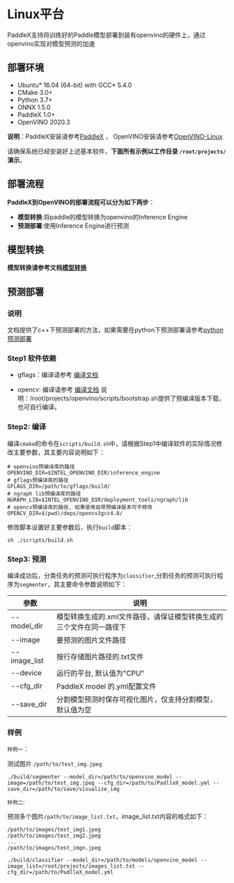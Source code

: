 # Linux平台
PaddleX支持将训练好的Paddle模型部署到装有openvino的硬件上，通过openvino实现对模型预测的加速


## 部署环境

* Ubuntu* 16.04 (64-bit) with GCC* 5.4.0
* CMake 3.0+
* Python 3.7+
* ONNX 1.5.0
* PaddleX 1.0+
* OpenVINO 2020.3   
  
**说明**：PaddleX安装请参考[PaddleX](https://paddlex.readthedocs.io/zh_CN/latest/install.html) ， OpenVINO安装请参考[OpenVINO-Linux](https://docs.openvinotoolkit.org/latest/_docs_install_guides_installing_openvino_linux.html)

请确保系统已经安装好上述基本软件，**下面所有示例以工作目录 `/root/projects/`演示**。

 

## 部署流程  
**PaddleX到OpenVINO的部署流程可以分为如下两步**： 

  * **模型转换**:将paddle的模型转换为openvino的Inference Engine
  * **预测部署**:使用Inference Engine进行预测
  

## 模型转换 
**模型转换请参考文档[模型转换](./export_openvino_model.html)**
  


## 预测部署  

### 说明
文档提供了c++下预测部署的方法，如果需要在python下预测部署请参考[python预测部署](./python.html)

### Step1 软件依赖

- gflags：编译请参考 [编译文档](https://gflags.github.io/gflags/#download)  

- opencv: 编译请参考 
[编译文档](https://docs.opencv.org/master/d7/d9f/tutorial_linux_install.html)
说明：/root/projects/openvino/scripts/bootstrap.sh提供了预编译版本下载，也可自行编译。  

  
### Step2: 编译
编译`cmake`的命令在`scripts/build.sh`中，请根据Step1中编译软件的实际情况修改主要参数，其主要内容说明如下：
```
# openvino预编译库的路径
OPENVINO_DIR=$INTEL_OPENVINO_DIR/inference_engine
# gflags预编译库的路径
GFLAGS_DIR=/path/to/gflags/build/
# ngraph lib预编译库的路径
NGRAPH_LIB=$INTEL_OPENVINO_DIR/deployment_tools/ngraph/lib
# opencv预编译库的路径, 如果使用自带预编译版本可不修改
OPENCV_DIR=$(pwd)/deps/opencv3gcc4.8/
```
修改脚本设置好主要参数后，执行`build`脚本：
 ```shell
 sh ./scripts/build.sh
 ```  

### Step3: 预测

编译成功后，分类任务的预测可执行程序为`classifier`,分割任务的预测可执行程序为`segmenter`，其主要命令参数说明如下：

|  参数   | 说明  |
|  ----  | ----  |
| --model_dir  | 模型转换生成的.xml文件路径，请保证模型转换生成的三个文件在同一路径下|
| --image  | 要预测的图片文件路径 |
| --image_list  | 按行存储图片路径的.txt文件 |
| --device  | 运行的平台, 默认值为"CPU" |
| --cfg_dir | PaddleX model 的.yml配置文件 |
| --save_dir | 分割模型预测时保存可视化图片，仅支持分割模型，默认值为空 |


### 样例
`样例一`：

测试图片 `/path/to/test_img.jpeg`  

```shell
./build/segmenter --model_dir=/path/to/openvino_model --image=/path/to/test_img.jpeg --cfg_dir=/path/to/PadlleX_model.yml --save_dir=/path/to/save/visualize_img

```


`样例二`:

预测多个图片`/path/to/image_list.txt`，image_list.txt内容的格式如下：
```
/path/to/images/test_img1.jpeg
/path/to/images/test_img2.jpeg
...
/path/to/images/test_imgn.jpeg
```

```shell
./build/classifier --model_dir=/path/to/models/openvino_model --image_list=/root/projects/images_list.txt --cfg_dir=/path/to/PadlleX_model.yml
```
